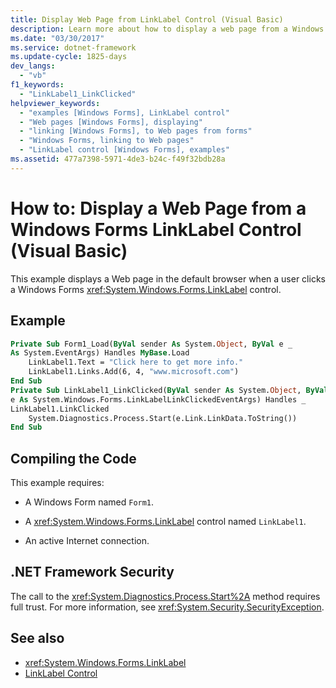 ```yaml
---
title: Display Web Page from LinkLabel Control (Visual Basic)
description: Learn more about how to display a web page from a Windows Forms LinkLabel control in Visual Basic.
ms.date: "03/30/2017"
ms.service: dotnet-framework
ms.update-cycle: 1825-days
dev_langs:
  - "vb"
f1_keywords:
  - "LinkLabel1_LinkClicked"
helpviewer_keywords:
  - "examples [Windows Forms], LinkLabel control"
  - "Web pages [Windows Forms], displaying"
  - "linking [Windows Forms], to Web pages from forms"
  - "Windows Forms, linking to Web pages"
  - "LinkLabel control [Windows Forms], examples"
ms.assetid: 477a7398-5971-4de3-b24c-f49f32bdb28a
---
```

# How to: Display a Web Page from a Windows Forms LinkLabel Control (Visual Basic)

This example displays a Web page in the default browser when a user clicks a Windows Forms <xref:System.Windows.Forms.LinkLabel> control.

## Example

```vb
Private Sub Form1_Load(ByVal sender As System.Object, ByVal e _
As System.EventArgs) Handles MyBase.Load
    LinkLabel1.Text = "Click here to get more info."
    LinkLabel1.Links.Add(6, 4, "www.microsoft.com")
End Sub
Private Sub LinkLabel1_LinkClicked(ByVal sender As System.Object, ByVal _
e As System.Windows.Forms.LinkLabelLinkClickedEventArgs) Handles _
LinkLabel1.LinkClicked
    System.Diagnostics.Process.Start(e.Link.LinkData.ToString())
End Sub
```

## Compiling the Code

This example requires:

- A Windows Form named `Form1`.

- A <xref:System.Windows.Forms.LinkLabel> control named `LinkLabel1`.

- An active Internet connection.

## .NET Framework Security

The call to the <xref:System.Diagnostics.Process.Start%2A> method requires full trust. For more information, see <xref:System.Security.SecurityException>.

## See also

- <xref:System.Windows.Forms.LinkLabel>
- [LinkLabel Control](linklabel-control-windows-forms.md)
